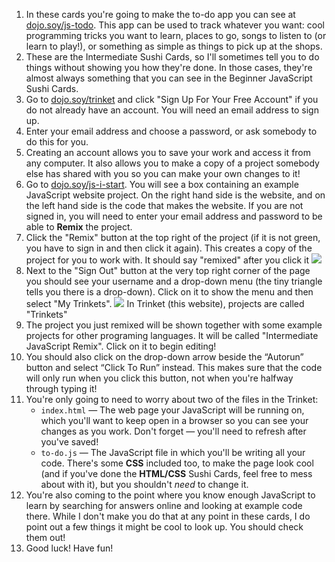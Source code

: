 1. In these cards you're going to make the to-do app you can see at [dojo.soy/js-todo](http://dojo.soy/js-todo). This app can be used to track whatever you want: cool programming tricks you want to learn, places to go, songs to listen to (or learn to play!), or something as simple as things to pick up at the shops.
2. These are the Intermediate Sushi Cards, so I'll sometimes tell you to do things without showing you how they're done. In those cases, they're almost always something that you can see in the Beginner JavaScript Sushi Cards.
3. Go to [dojo.soy/trinket](http://dojo.soy/trinket) and click "Sign Up For Your Free Account" if you do not already have an account. You will need an email address to sign up.
4. Enter your email address and choose a password, or ask somebody to do this for you.
5. Creating an account allows you to save your work and access it from any computer. It also allows you to make a copy of a project somebody else has shared with you so you can make your own changes to it!
6. Go to [dojo.soy/js-i-start](http://dojo.soy/js-i-start). You will see a box containing an example JavaScript website project. On the right hand side is the website, and on the left hand side is the code that makes the website.
If you are not signed in, you will need to enter your email address and password to be able to **Remix** the project.
7. Click the "Remix" button at the top right of the project \(if it is not green, you have to sign in and then click it again\). This creates a copy of the project for you to work with. It should say "remixed" after you click it ![](/assets/remixedWide.png)
8. Next to the "Sign Out" button at the very top right corner of the page you should see your username and a drop-down menu \(the tiny triangle tells you there is a drop-down\). Click on it to show the menu and then select "My Trinkets". ![](/assets/MyTrinketsMenuWide.png)
In Trinket \(this website\), projects are called "Trinkets"
9. The project you just remixed will be shown together with some example projects for other programing languages. It will be called "Intermediate JavaScript Remix". Click on it to begin editing!
10. You should also click on the drop-down arrow beside the “Autorun” button and select “Click To Run” instead. This makes sure that the code will only run when you click this button, not when you're halfway through typing it!
11. You're only going to need to worry about two of the files in the Trinket:
    * `index.html` — The web page your JavaScript will be running on, which you'll want to keep open in a browser so you can see your changes as you work. Don't forget — you'll need to refresh after you've saved!
    * `to-do.js` — The JavaScript file in which you'll be writing all your code.
  There's some **CSS** included too, to make the page look cool (and if you've done the **HTML/CSS** Sushi Cards, feel free to mess about with it), but you shouldn't *need* to change it.
12. You're also coming to the point where you know enough JavaScript to learn by searching for answers online and looking at example code there. While I don't make you do that at any point in these cards, I do point out a few things it might be cool to look up. You should check them out!
13. Good luck! Have fun!